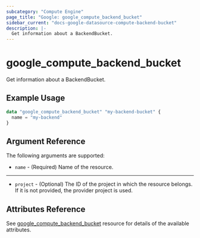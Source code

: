 ```yaml
---
subcategory: "Compute Engine"
page_title: "Google: google_compute_backend_bucket"
sidebar_current: "docs-google-datasource-compute-backend-bucket"
description: |-
  Get information about a BackendBucket.
---
```


# google\_compute\_backend\_bucket

Get information about a BackendBucket.

## Example Usage

```tf
data "google_compute_backend_bucket" "my-backend-bucket" {
  name = "my-backend"
}
```

## Argument Reference

The following arguments are supported:

* `name` - (Required) Name of the resource.

- - -

* `project` - (Optional) The ID of the project in which the resource belongs. If it
    is not provided, the provider project is used.

## Attributes Reference

See [google_compute_backend_bucket](https://www.terraform.io/docs/providers/google/r/compute_backend_bucket.html) resource for details of the available attributes.
